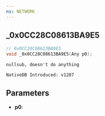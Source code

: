 ```yaml
---
ns: NETWORK
---
```

## _0x0CC28C08613BA9E5

```c
// 0x0CC28C08613BA9E5
void _0x0CC28C08613BA9E5(Any p0);
```

```
nullsub, doesn't do anything

NativeDB Introduced: v1207
```

## Parameters
* **p0**:
